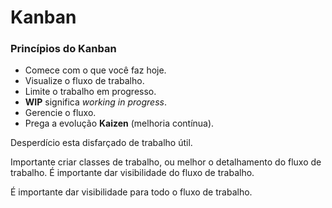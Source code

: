# Kanban

### Princípios do Kanban

- Comece com o que você faz hoje.
- Visualize o fluxo de trabalho.
- Limite o trabalho em progresso.
- **WIP** significa *working in progress*.
- Gerencie o fluxo.
- Prega a evolução **Kaizen** (melhoria contínua).

Desperdício esta disfarçado de trabalho útil.

Importante criar classes de trabalho, ou melhor o detalhamento do fluxo de trabalho.
É importante dar visibilidade do fluxo de trabalho.

É importante dar visibilidade para todo o fluxo de trabalho.